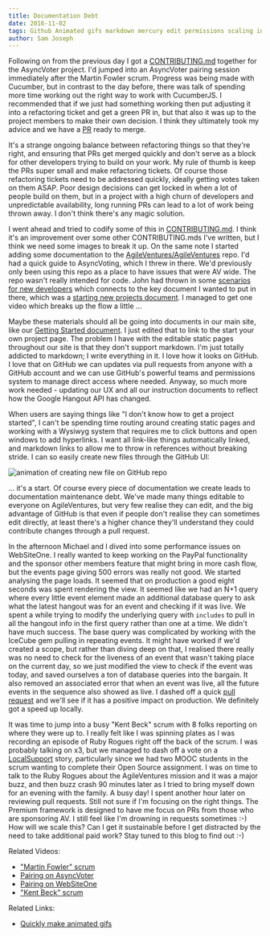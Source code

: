 ```yaml
---
title: Documentation Debt
date: 2016-11-02
tags: Github Animated gifs markdown mercury edit permissions scaling includes activerecord n+1
author: Sam Joseph
---
```


Following on from the previous day I got a [CONTRIBUTING.md](https://github.com/AgileVentures/AsyncVoter/blob/master/CONTRIBUTING.md) together for the AsyncVoter project.  I'd jumped into an AsyncVoter pairing session immediately after the Martin Fowler scrum.  Progress was being made with Cucumber, but in contrast to the day before, there was talk of spending more time working out the right way to work with CucumberJS.  I recommended that if we just had something working then put adjusting it into a refactoring ticket and get a green PR in, but that also it was up to the project members to make their own decision.  I think they ultimately took my advice and we have a [PR](https://github.com/AgileVentures/AsyncVoter/pull/40) ready to merge.

It's a strange ongoing balance between refactoring things so that they're right, and ensuring that PRs get merged quickly and don't serve as a block for other developers trying to build on your work.  My rule of thumb is keep the PRs super small and make refactoring tickets.  Of course those refactoring tickets need to be addressed quickly, ideally getting votes taken on them ASAP.  Poor design decisions can get locked in when a lot of people build on them, but in a project with a high churn of developers and unpredictable availability, long running PRs can lead to a lot of work being thrown away.  I don't think there's any magic solution.

I went ahead and tried to codify some of this in [CONTRIBUTING.md](https://github.com/AgileVentures/AsyncVoter/blob/master/CONTRIBUTING.md).  I think it's an improvement over some other CONTRIBUTING.mds I've written, but I think we need some images to break it up.  On the same note I started adding some documentation to the [AgileVentures/AgileVentures](https://github.com/AgileVentures/AgileVentures) repo.  I'd had a quick guide to AsyncVoting, which I threw in there.  We'd previously only been using this repo as a place to have issues that were AV wide.  The repo wasn't really intended for code.  John had thrown in some [scenarios for new developers](https://github.com/AgileVentures/AgileVentures/blob/master/features/new_developer.feature) which connects to the key document I wanted to put in there, which was a [starting new projects document](https://github.com/AgileVentures/AgileVentures/blob/master/STARTING_A_NEW_PROJECT.md).  I managed to get one video which breaks up the flow a little ...

Maybe these materials should all be going into documents in our main site, like our [Getting Started document](http://www.agileventures.org/getting-started).  I just edited that to link to the start your own project page.  The problem I have with the editable static pages throughout our site is that they don't support markdown.  I'm just totally addicted to markdown; I write everything in it.  I love how it looks on GitHub.  I love that on GitHub we can updates via pull requests from anyone with a GitHub account and we can use GitHub's powerful teams and permissions system to manage direct access where needed.  Anyway, so much more work needed - updating our UX and all our instruction documents to reflect how the Google Hangout API has changed.

When users are saying things like "I don't know how to get a project started", I can't be spending time routing around creating static pages and working with a Wysiwyg system that requires me to click buttons and open windows to add hyperlinks.  I want all link-like things automatically linked, and markdown links to allow me to throw in references without breaking stride.  I can so easily create new files through the GitHub UI:

![animation of creating new file on GitHub repo](https://www.dropbox.com/s/uvyg4by7vmm2wtt/Screencast-2016.11.02-09.17.gif?dl=1)

... it's a start.  Of course every piece of documentation we create leads to documentation maintenance debt.  We've made many things editable to everyone on AgileVentures, but very few realise they can edit, and the big advantage of GitHub is that even if people don't realise they can sometimes edit directly, at least there's a higher chance they'll understand they could contribute changes through a pull request.

In the afternoon Michael and I dived into some performance issues on WebSiteOne.  I really wanted to keep working on the PayPal functionality and the sponsor other members feature that might bring in more cash flow, but the events page giving 500 errors was really not good.  We started analysing the page loads.  It seemed that on production a good eight seconds was spent rendering the view.  It seemed like we had an N+1 query where every little event element made an additional database query to ask what the latest hangout was for an event and checking if it was live.  We spent a while trying to modify the underlying query with `includes` to pull in all the hangout info in the first query rather than one at a time.  We didn't have much success.  The base query was complicated by working with the IceCube gem pulling in repeating events.  It might have worked if we'd created a scope, but rather than diving deep on that, I realised there really was no need to check for the liveness of an event that wasn't taking place on the current day, so we just modified the view to check if the event was today, and saved ourselves a ton of database queries into the bargain.  It also removed an associated error that when an event was live, all the future events in the sequence also showed as live.  I dashed off a quick [pull request](https://github.com/AgileVentures/WebsiteOne/pull/1378) and we'll see if it has a positive impact on production.  We definitely got a speed up locally.

It was time to jump into a busy "Kent Beck" scrum with 8 folks reporting on where they were up to.  I really felt like I was spinning plates as I was recording an episode of Ruby Rogues right off the back of the scrum.  I was probably talking on x3, but we managed to dash off a vote on a [LocalSupport](https://www.pivotaltracker.com/story/show/122459341) story, particularly since we had two MOOC students in the scrum wanting to complete their Open Source assignment.  I was on time to talk to the Ruby Rogues about the AgileVentures mission and it was a major buzz, and then buzz crash 90 minutes later as I tried to bring myself down for an evening with the family.  A busy day!  I spent another hour later on reviewing pull requests.  Still not sure if I'm focusing on the right things.  The Premium framework is designed to have me focus on PRs from those who are sponsoring AV.  I still feel like I'm drowning in requests sometimes :-) How will we scale this?  Can I get it sustainable before I get distracted by the need to take additional paid work?  Stay tuned to this blog to find out :-)



Related Videos:

* ["Martin Fowler" scrum](https://www.youtube.com/watch?v=CpHdhYFok80)
* [Pairing on AsyncVoter](https://www.youtube.com/watch?v=RkgMoF8CmD8)
* [Pairing on WebSiteOne](https://www.youtube.com/watch?v=d3YA0nG3-BY)
* ["Kent Beck" scrum](https://www.youtube.com/watch?v=f5BReS4QDZE)

Related Links:

* [Quickly make animated gifs](https://gist.github.com/dergachev/4627207)
